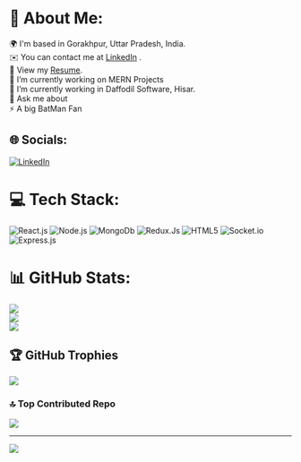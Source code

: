 # 💫 About Me:
🌍  I'm based in Gorakhpur, Uttar Pradesh, India.<br>✉️  You can contact me at [LinkedIn](https://linkedin.com/in/riteshp112) .<br>📄 View my [Resume](https://docs.google.com/document/d/1rfZ7g0LHBNRKHJWYFPTrfakB1Lgcve83NfxXPnFekzQ/edit?usp=sharing).<br>🔭 I’m currently working on MERN Projects<br>🌱 I’m currently working in Daffodil Software, Hisar.<br>💬 Ask me about<br>⚡ A big BatMan Fan


## 🌐 Socials:
[![LinkedIn](https://img.shields.io/badge/LinkedIn-%230077B5.svg?logo=linkedin&logoColor=white)](https://linkedin.com/in/riteshp112) 

# 💻 Tech Stack:
![React.js](https://img.shields.io/badge/react.js-%2300599C.svg?style=for-the-badge&logo=c%2B%2B&logoColor=white) ![Node.js](https://img.shields.io/badge/node.js-%2300599C.svg?style=for-the-badge&logo=c&logoColor=white) ![MongoDb](https://img.shields.io/badge/mongodb-%23323330.svg?style=for-the-badge&logo=javascript&logoColor=%23F7DF1E) ![Redux.Js](https://img.shields.io/badge/redux.js-%231572B6.svg?style=for-the-badge&logo=css3&logoColor=white) ![HTML5](https://img.shields.io/badge/html5-%23E34F26.svg?style=for-the-badge&logo=html5&logoColor=white) ![Socket.io](https://img.shields.io/badge/Socket.io-black?style=for-the-badge&logo=socket.io&badgeColor=010101) ![Express.js](https://img.shields.io/badge/express.js-%23404d59.svg?style=for-the-badge&logo=express&logoColor=%2361DAFB) 
# 📊 GitHub Stats:
![](https://github-readme-stats.vercel.app/api?username=riteshp112&theme=dark&hide_border=false&include_all_commits=true&count_private=true)<br/>
![](https://github-readme-streak-stats.herokuapp.com/?user=riteshp112&theme=dark&hide_border=false)<br/>
![](https://github-readme-stats.vercel.app/api/top-langs/?username=riteshp112&theme=dark&hide_border=false&include_all_commits=true&count_private=true&layout=compact)

## 🏆 GitHub Trophies
![](https://github-profile-trophy.vercel.app/?username=riteshp112&theme=radical&no-frame=false&no-bg=true&margin-w=4)

### 🔝 Top Contributed Repo
![](https://github-contributor-stats.vercel.app/api?username=riteshp112&limit=5&theme=dark&combine_all_yearly_contributions=true)

---
[![](https://visitcount.itsvg.in/api?id=riteshp112&icon=0&color=0)](https://visitcount.itsvg.in)
